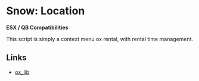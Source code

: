 # Snow: Location

**ESX / QB Compatibilities**

This script is simply a context menu ox rental, with rental time management.

## Links

* [ox_lib](https://github.com/overextended/ox_lib/releases/)


